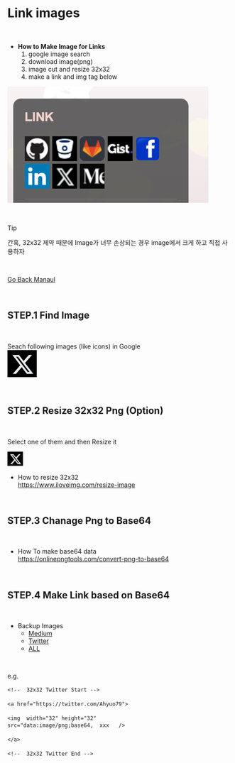 # Link images

</br>

* **How to Make Image for Links**                    
    1. google image search           
    2. download image(png)         
    3. image cut and resize 32x32         
    4. make a link and img tag below    

![](./imgs/blogger_link_00.png)

</br>

> [!TIP]      
> 간혹, 32x32 제약 때문에 Image가 너무 손상되는 경우 image에서 크게 하고 직접 사용하자 
>

</br>

[Go Back Manaul](index.md)

</br>

## STEP.1 Find Image

</br>

Seach following images (like icons) in Google                            
 ![](./imgs/link_imgs/x_serach.png)


</br>

## STEP.2 Resize 32x32 Png (Option)       

</br>

Select one of them and then Resize it 

![Example](./imgs/link_imgs/32x32/x_32x32.png) 

* How to resize 32x32            
    https://www.iloveimg.com/resize-image

</br>

## STEP.3 Chanage Png to Base64

</br>

* How To make base64 data  
     https://onlinepngtools.com/convert-png-to-base64

</br>

## STEP.4 Make Link based on Base64      

</br>

* Backup Images       
    * [Medium](./links/base64_medium.md)       
    * [Twitter](./links/base64_twitter.md)    
    * [ALL](./links/base64_all.md)        


</br>

e.g. 
```
<!--  32x32 Twitter Start -->

<a href="https://twitter.com/Ahyuo79">

<img  width="32" height="32" 
src="data:image/png;base64,  xxx   />

</a>

<!--  32x32 Twitter End -->

```

</br>